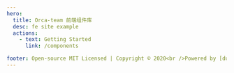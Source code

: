 ```yaml
---
hero:
  title: Orca-team 前端组件库
  desc: fe site example
  actions:
    - text: Getting Started
      link: /components

footer: Open-source MIT Licensed | Copyright © 2020<br />Powered by [dumi](https://d.umijs.org)
---
```

